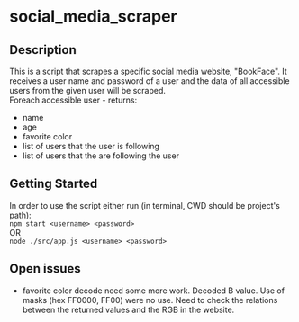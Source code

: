 # social_media_scraper

## Description
This is a script that scrapes a specific social media website, "BookFace".
It receives a user name and password of a user and the data of all accessible users from the given user will be scraped.    
Foreach accessible user - returns:
* name
* age
* favorite color
* list of users that the user is following
* list of users that the are following the user

## Getting Started
In order to use the script either run (in terminal, CWD should be project's path):     
`npm start <username> <password>`    
OR     
`node ./src/app.js <username> <password>`

## Open issues
* favorite color decode need some more work. Decoded B value. Use of masks (hex FF0000, FF00) were no use. Need to check the relations between the returned values and the RGB in the website.